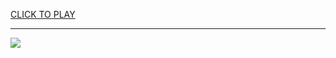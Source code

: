 
<a href="https://premium76.site?title=snake_game_unblocked_games&ref=12M">CLICK TO PLAY</a></h3>
<hr>

<a href="https://premium76.site?title=snake_game_unblocked_games&ref=12M"><img src="https://clearcache.store/games.png"></a>


